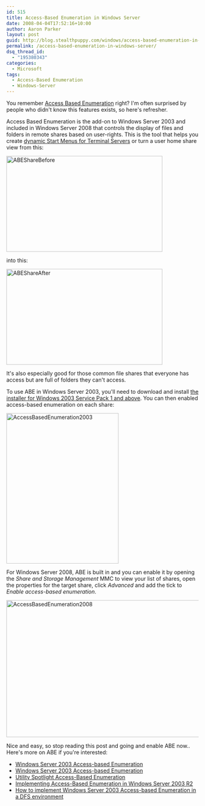 ```yaml
---
id: 515
title: Access-Based Enumeration in Windows Server
date: 2008-04-04T17:52:16+10:00
author: Aaron Parker
layout: post
guid: http://blog.stealthpuppy.com/windows/access-based-enumeration-in-windows-server
permalink: /access-based-enumeration-in-windows-server/
dsq_thread_id:
  - "195380343"
categories:
  - Microsoft
tags:
  - Access-Based Enumeration
  - Windows-Server
---
```

You remember [Access Based Enumeration](http://www.microsoft.com/windowsserver2003/techinfo/overview/abe.mspx) right? I'm often surprised by people who didn't know this features exists, so here's refresher.

Access Based Enumeration is the add-on to Windows Server 2003 and included in Windows Server 2008 that controls the display of files and folders in remote shares based on user-rights. This is the tool that helps you create [dynamic Start Menus for Terminal Servers](https://stealthpuppy.com/terminal-server/building-dynamic-start-menus-with-access-based-enumeration) or turn a user home share view from this:

<img src="https://stealthpuppy.com/wp-content/uploads/2008/04/abesharebefore.png" border="0" alt="ABEShareBefore" width="409" height="251" /> 

into this:

<img src="https://stealthpuppy.com/wp-content/uploads/2008/04/abeshareafter.png" border="0" alt="ABEShareAfter" width="409" height="251" /> 

It's also especially good for those common file shares that everyone has access but are full of folders they can't access.

To use ABE in Windows Server 2003, you'll need to download and install [the installer for Windows 2003 Service Pack 1 and above](http://www.microsoft.com/downloads/details.aspx?FamilyID=04a563d9-78d9-4342-a485-b030ac442084&DisplayLang=en). You can then enabled access-based enumeration on each share:

<img src="https://stealthpuppy.com/wp-content/uploads/2008/04/accessbasedenumeration2003.png" border="0" alt="AccessBasedEnumeration2003" width="294" height="394" /> 

For Windows Server 2008, ABE is built in and you can enable it by opening the _Share and Storage Management_ MMC to view your list of shares, open the properties for the target share, click _Advanced_ and add the tick to _Enable access-based enumeration_.

<img src="https://stealthpuppy.com/wp-content/uploads/2008/04/accessbasedenumeration2008.png" border="0" alt="AccessBasedEnumeration2008" width="573" height="359" /> 

Nice and easy, so stop reading this post and going and enable ABE now.. Here's more on ABE if you're interested:

  * [Windows Server 2003 Access-based Enumeration](http://www.microsoft.com/downloads/details.aspx?FamilyID=04a563d9-78d9-4342-a485-b030ac442084&DisplayLang=en)
  * [Windows Server 2003 Access-based Enumeration](http://www.microsoft.com/windowsserver2003/techinfo/overview/abe.mspx)
  * [Utility Spotlight Access-Based Enumeration](http://technet.microsoft.com/en-us/magazine/cc160928.aspx)
  * [Implementing Access-Based Enumeration in Windows Server 2003 R2](http://www.windowsnetworking.com/articles_tutorials/Implementing-Access-Based-Enumeration-Windows-Server-2003.html)
  * [How to implement Windows Server 2003 Access-based Enumeration in a DFS environment](http://support.microsoft.com/kb/907458)
